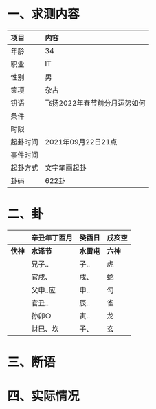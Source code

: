 # 一、求测内容
|项目|内容|
|:-|:-|
|年龄|34|
|职业|IT|
|性别|男|
|策项|杂占|
|钥语|飞扬2022年春节前分月运势如何|
|条件||
|时限||
|起卦时间|2021年09月22日21点|
|事件时间||
|起卦方式|文字笔画起卦|
|卦码|622卦|

# 二、卦
||辛丑年丁酉月|癸酉日|戌亥空|
|:-|:-|:-|:-|
|**伏神**|**水泽节**|**水雷屯**|**六神**|
||兄子..|子..|虎|
||官戌、|戌、|蛇|
||父申..应|申..|勾|
||官丑..|辰..|雀|
||孙卯○|寅..|龙|
||财巳、坎|子、|玄|


# 三、断语

# 四、实际情况
